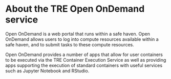 # About the TRE Open OnDemand service

Open OnDemand is a web portal that runs within a safe haven. Open OnDemand allows users to log into compute resources available within a safe haven, and to submit tasks to these compute resources.

Open OnDemand provides a number of apps that allow for user containers to be executed via the TRE Container Execution Service as well as providing apps supporting the execution of standard containers with useful services such as Jupyter Notebook and RStudio.
